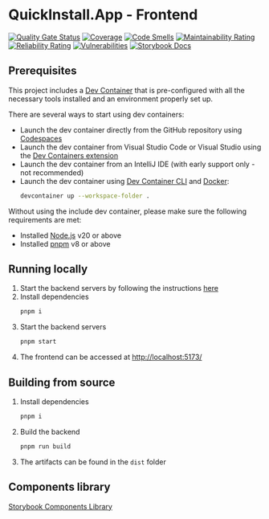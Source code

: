 # QuickInstall.App - Frontend

[![Quality Gate Status](https://sonarcloud.io/api/project_badges/measure?project=quickinstall.app-frontend&metric=alert_status)](https://sonarcloud.io/summary/new_code?id=quickinstall.app-frontend)
[![Coverage](https://sonarcloud.io/api/project_badges/measure?project=quickinstall.app-frontend&metric=coverage)](https://sonarcloud.io/summary/new_code?id=quickinstall.app-frontend)
[![Code Smells](https://sonarcloud.io/api/project_badges/measure?project=quickinstall.app-frontend&metric=code_smells)](https://sonarcloud.io/summary/new_code?id=quickinstall.app-frontend)
[![Maintainability Rating](https://sonarcloud.io/api/project_badges/measure?project=quickinstall.app-frontend&metric=sqale_rating)](https://sonarcloud.io/summary/new_code?id=quickinstall.app-frontend)
[![Reliability Rating](https://sonarcloud.io/api/project_badges/measure?project=quickinstall.app-frontend&metric=reliability_rating)](https://sonarcloud.io/summary/new_code?id=quickinstall.app-frontend)
[![Vulnerabilities](https://sonarcloud.io/api/project_badges/measure?project=quickinstall.app-frontend&metric=vulnerabilities)](https://sonarcloud.io/summary/new_code?id=quickinstall.app-frontend)
[![Storybook Docs](https://img.shields.io/badge/storybook-docs-FF4785?label=storybook)](https://quickinstall.app/design)

## Prerequisites

This project includes a [Dev Container](https://containers.dev/) that is pre-configured with all the necessary tools installed and an environment properly set up.

There are several ways to start using dev containers:
* Launch the dev container directly from the GitHub repository using [Codespaces](https://github.com/features/codespaces)
* Launch the dev container from Visual Studio Code or Visual Studio using the [Dev Containers extension](https://marketplace.visualstudio.com/items?itemName=ms-vscode-remote.remote-containers)
* Launch the dev container from an IntelliJ IDE (with early support only - not recommended)
* Launch the dev container using [Dev Container CLI](https://github.com/devcontainers/cli) and [Docker](https://www.docker.com):
  ```bash
  devcontainer up --workspace-folder .
  ```

Without using the include dev container, please make sure the following requirements are met:

* Installed [Node.js](https://nodejs.org) v20 or above
* Installed [pnpm](https://pnpm.io) v8 or above

## Running locally

1. Start the backend servers by following the instructions [here](../backend/README.md)
2. Install dependencies
   ```sh
   pnpm i
   ```
3. Start the backend servers
   ```sh
   pnpm start
   ```
4. The frontend can be accessed at [http://localhost:5173/](http://localhost:5173/)

## Building from source

1. Install dependencies
   ```sh
   pnpm i
   ```
2. Build the backend
   ```sh
   pnpm run build
   ```
3. The artifacts can be found in the `dist` folder

## Components library

[Storybook Components Library](https://quickinstall.app/design)
